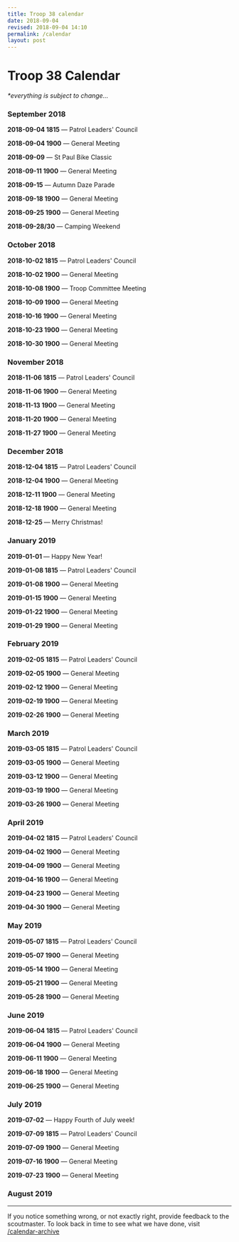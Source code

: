 ```yaml
---
title: Troop 38 calendar
date: 2018-09-04
revised: 2018-09-04 14:10
permalink: /calendar
layout: post
---
```


# Troop 38 Calendar

<p><em>*everything is subject to change...</em></p>

<h3>September 2018</h3>
<p><strong>2018-09-04 1815</strong> — Patrol Leaders' Council</p>
<p><strong>2018-09-04 1900</strong> — General Meeting</p>
<p><strong>2018-09-09</strong> — St Paul Bike Classic</p>
<p><strong>2018-09-11 1900</strong> — General Meeting</p>
<p><strong>2018-09-15</strong> — Autumn Daze Parade</p><!-- http://twitter.com/AutumnDazeFest -->
<p><strong>2018-09-18 1900</strong> — General Meeting</p>
<p><strong>2018-09-25 1900</strong> — General Meeting</p>
<p><strong>2018-09-28/30</strong> — Camping Weekend</p>


<h3>October 2018</h3>
<p><strong>2018-10-02 1815</strong> — Patrol Leaders' Council</p>
<p><strong>2018-10-02 1900</strong> — General Meeting</p>
<p><strong>2018-10-08 1900</strong> — Troop Committee Meeting</p>
<p><strong>2018-10-09 1900</strong> — General Meeting</p>
<p><strong>2018-10-16 1900</strong> — General Meeting</p>
<p><strong>2018-10-23 1900</strong> — General Meeting</p>
<p><strong>2018-10-30 1900</strong> — General Meeting</p>

<h3>November 2018</h3>
<p><strong>2018-11-06 1815</strong> — Patrol Leaders' Council</p>
<p><strong>2018-11-06 1900</strong> — General Meeting</p>
<p><strong>2018-11-13 1900</strong> — General Meeting</p>
<p><strong>2018-11-20 1900</strong> — General Meeting</p>
<p><strong>2018-11-27 1900</strong> — General Meeting</p>

<h3>December 2018</h3>
<p><strong>2018-12-04 1815</strong> — Patrol Leaders' Council</p>
<p><strong>2018-12-04 1900</strong> — General Meeting</p>
<p><strong>2018-12-11 1900</strong> — General Meeting</p>
<p><strong>2018-12-18 1900</strong> — General Meeting</p>
<p><strong>2018-12-25     </strong> — Merry Christmas!</p>

<h3>January 2019</h3>
<p><strong>2019-01-01     </strong> — Happy New Year!</p>
<p><strong>2019-01-08 1815</strong> — Patrol Leaders' Council</p>
<p><strong>2019-01-08 1900</strong> — General Meeting</p>
<p><strong>2019-01-15 1900</strong> — General Meeting</p>
<p><strong>2019-01-22 1900</strong> — General Meeting</p>
<p><strong>2019-01-29 1900</strong> — General Meeting</p>

<h3>February 2019</h3>
<p><strong>2019-02-05 1815</strong> — Patrol Leaders' Council</p>
<p><strong>2019-02-05 1900</strong> — General Meeting</p>
<p><strong>2019-02-12 1900</strong> — General Meeting</p>
<p><strong>2019-02-19 1900</strong> — General Meeting</p>
<p><strong>2019-02-26 1900</strong> — General Meeting</p>

<h3>March 2019</h3>
<p><strong>2019-03-05 1815</strong> — Patrol Leaders' Council</p>
<p><strong>2019-03-05 1900</strong> — General Meeting</p>
<p><strong>2019-03-12 1900</strong> — General Meeting</p>
<p><strong>2019-03-19 1900</strong> — General Meeting</p>
<p><strong>2019-03-26 1900</strong> — General Meeting</p>

<h3>April 2019</h3>
<p><strong>2019-04-02 1815</strong> — Patrol Leaders' Council</p>
<p><strong>2019-04-02 1900</strong> — General Meeting</p>
<p><strong>2019-04-09 1900</strong> — General Meeting</p>
<p><strong>2019-04-16 1900</strong> — General Meeting</p>
<p><strong>2019-04-23 1900</strong> — General Meeting</p>
<p><strong>2019-04-30 1900</strong> — General Meeting</p>

<h3>May 2019</h3>
<p><strong>2019-05-07 1815</strong> — Patrol Leaders' Council</p>
<p><strong>2019-05-07 1900</strong> — General Meeting</p>
<p><strong>2019-05-14 1900</strong> — General Meeting</p>
<p><strong>2019-05-21 1900</strong> — General Meeting</p>
<p><strong>2019-05-28 1900</strong> — General Meeting</p>

<h3>June 2019</h3>
<p><strong>2019-06-04 1815</strong> — Patrol Leaders' Council</p>
<p><strong>2019-06-04 1900</strong> — General Meeting</p>
<p><strong>2019-06-11 1900</strong> — General Meeting</p>
<p><strong>2019-06-18 1900</strong> — General Meeting</p>
<p><strong>2019-06-25 1900</strong> — General Meeting</p>

<h3>July 2019</h3>
<p><strong>2019-07-02</strong> — Happy Fourth of July week!</p>
<p><strong>2019-07-09 1815</strong> — Patrol Leaders' Council</p>
<p><strong>2019-07-09 1900</strong> — General Meeting</p>
<p><strong>2019-07-16 1900</strong> — General Meeting</p>
<p><strong>2019-07-23 1900</strong> — General Meeting</p>

<h3>August 2019</h3>

<hr>
<p>If you notice something wrong, or not exactly right, provide feedback to the scoutmaster. To look back in time to see what we have done, visit <a href="/calendar-archive">/calendar-archive</a></p>

<!-- @StHelena school calendar: http://www.sainthelenaschool.us/calendar-c1by6 -->
